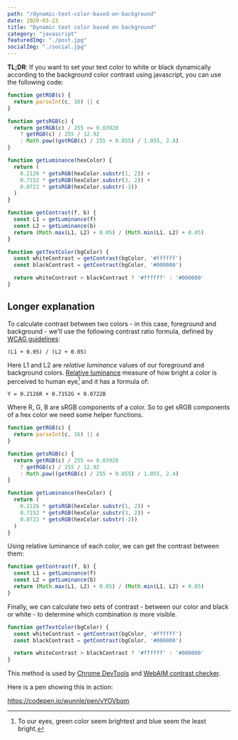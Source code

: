 ```yaml
---
path: "/dynamic-text-color-based-on-background"
date: 2020-03-23
title: "Dynamic text color based on background"
category: "javascript"
featuredImg: "./post.jpg"
socialImg: "./social.jpg"
---
```


**TL;DR**: If you want to set your text color to white or black dynamically according to the background color contrast using javascript, you can use the following code:

```js
function getRGB(c) {
  return parseInt(c, 16) || c
}

function getsRGB(c) {
  return getRGB(c) / 255 <= 0.03928
    ? getRGB(c) / 255 / 12.92
    : Math.pow((getRGB(c) / 255 + 0.055) / 1.055, 2.4)
}

function getLuminance(hexColor) {
  return (
    0.2126 * getsRGB(hexColor.substr(1, 2)) +
    0.7152 * getsRGB(hexColor.substr(3, 2)) +
    0.0722 * getsRGB(hexColor.substr(-2))
  )
}

function getContrast(f, b) {
  const L1 = getLuminance(f)
  const L2 = getLuminance(b)
  return (Math.max(L1, L2) + 0.05) / (Math.min(L1, L2) + 0.05)
}

function getTextColor(bgColor) {
  const whiteContrast = getContrast(bgColor, '#ffffff')
  const blackContrast = getContrast(bgColor, '#000000')

  return whiteContrast > blackContrast ? '#ffffff' : '#000000'
}
```

## Longer explanation

To calculate contrast between two colors - in this case, foreground and background - we'll use the following contrast ratio formula, defined by [WCAG guidelines](https://www.w3.org/WAI/GL/wiki/Contrast_ratio): 

```
(L1 + 0.05) / (L2 + 0.05)
```

Here L1 and L2 are *relative luminance* values of our foreground and background colors. [Relative luminance](https://en.wikipedia.org/wiki/Relative_luminance) measure of how bright a color is perceived to human eye[^1] and it has a formula of:

```
Y = 0.2126R + 0.7152G + 0.0722B
```


Where R, G, B are sRGB components of a color. So to get sRGB components of a hex color we need some helper functions.

```js
function getRGB(c) {
  return parseInt(c, 16) || c
}

function getsRGB(c) {
  return getRGB(c) / 255 <= 0.03928
    ? getRGB(c) / 255 / 12.92
    : Math.pow((getRGB(c) / 255 + 0.055) / 1.055, 2.4)
}

function getLuminance(hexColor) {
  return (
    0.2126 * getsRGB(hexColor.substr(1, 2)) +
    0.7152 * getsRGB(hexColor.substr(3, 2)) +
    0.0722 * getsRGB(hexColor.substr(-2))
  )
}
```

Using relative luminance of each color, we can get the contrast between them:

```js
function getContrast(f, b) {
  const L1 = getLuminance(f)
  const L2 = getLuminance(b)
  return (Math.max(L1, L2) + 0.05) / (Math.min(L1, L2) + 0.05)
}
```

Finally, we can calculate two sets of contrast - between our color and black or white - to determine which combination is more visible.

```js
function getTextColor(bgColor) {
  const whiteContrast = getContrast(bgColor, '#ffffff')
  const blackContrast = getContrast(bgColor, '#000000')

  return whiteContrast > blackContrast ? '#ffffff' : '#000000'
}
```

This method is used by [Chrome DevTools](https://developers.google.com/web/updates/2018/01/devtools#contrast) and [WebAIM contrast checker](https://webaim.org/resources/contrastchecker/).

Here is a pen showing this in action:


https://codepen.io/wunnle/pen/vYOVbqm



[^1]: To our eyes, green color seem brightest and blue seem the least bright.
